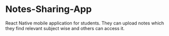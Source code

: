 # Notes-Sharing-App

React Native mobile application for students. They can upload notes which they find relevant subject wise and others can access it.
